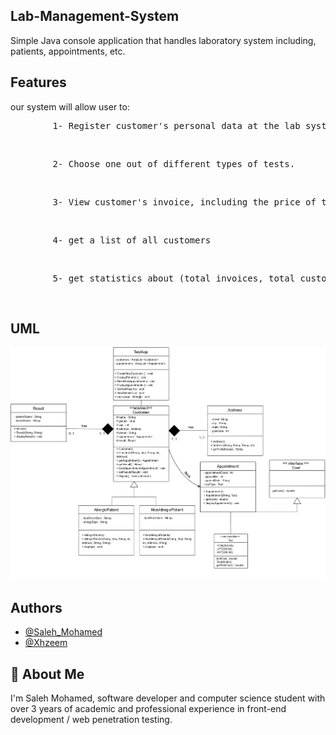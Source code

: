 ## Lab-Management-System
Simple Java console application that handles laboratory system including, patients, appointments, etc.

## Features

our system will allow user to:<br>
<pre>        1- Register customer's personal data at the lab system.</pre><br>
<pre>        2- Choose one out of different types of tests.</pre><br>
<pre>        3- View customer's invoice, including the price of the test.</pre><br>
<pre>        4- get a list of all customers</pre><br>
<pre>        5- get statistics about (total invoices, total customers, etc.)</pre><br>

## UML
![UML Diagram](https://github.com/0xManticore/Lab-Management-System/blob/main/UML.jpg?raw=true)

## Authors

- [@Saleh_Mohamed](https://github.com/0xManticore)
- [@Xhzeem](https://github.com/xhzeem)

  
  
## 🚀 About Me
I'm Saleh Mohamed, software developer and computer science student with over 3 years of academic and professional experience in front-end development / web penetration testing.
